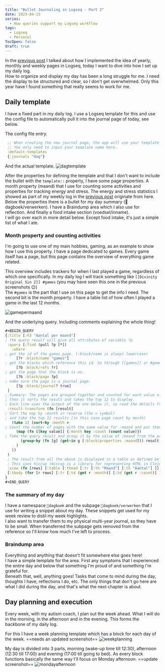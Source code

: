 ```yaml
---
title: "Bullet Journaling in Logseq - Part 2"
date: 2023-04-15
series: 
  - How queries support my Logseq workflow
tags: 
  - Logseq
  - Personal
TocOpen: false
draft: true
---
```

In the [previous post](../Bullet-Journaling-in-Logseq) I talked about how I implemented the idea of yearly, monthly and weekly pages in Logseq, today I want to dive into how I set up my daily log.  
How to organize and display my day has been a long struggle for me. I need the display to be structured and clear, so I don't get overwhelmed. Only this year have I found something that really seems to work for me.
## Daily template
I have a fixed part in my daily log. I use a Logseq template for this and use the config file to automatically pull it into the journal page of today, see below.

The config file entry.
```clojure
 ;; When creating the new journal page, the app will use your template if there is one.
 ;; You only need to input your template name here.
 :default-templates
 {:journals "dag"}
```

And the actual template.
![dagtemplate](dagtemplate.png)

After the properties for defining the template and that I don't want to include the bullet with the `template::` property, I have some page properties. A month property (maand) that I use for counting some activities and properties for tracking energy and stress. The energy and stress statistics I showed as part of my weekly log in the [previous post](../Bullet-Journaling-in-Logseq) originate from here.  
Below the properties there is a bullet for my day summary (📓dagboek/verwerken). I have a Braindump area which I also use for reflection. And finally a food intake section (voedsel/inname).  
I will go over each in more detail below. Except food intake, it's just a simple list of what I ate.
### Month property and counting activities
I'm going to use one of my main hobbies, gaming, as an example to show how I use this property. I have a page dedicated to games. Every game itself has a page, but this page contains the overview of everything game related.

This overview includes trackers for when I last played a game, regardless of which one specifically. In my daily log I will track something like `[[Divinity Original Sin 2]] #games` (you may have seen this one in the previous screenshots 😉)  
The `#games` is the part that I use on this page to get the info I need. The second bit is the month property. I have a table list of how often I played a game in the last 12 months.

![gamepermaand](gamepermaand.png)

And the underlying query. Including comments explaining the whole thing!
```clojure
#+BEGIN_QUERY 
{:title [:h3 "Aantal per maand"]
; the query result will give all attributes of variable ?p
 :query [:find (pull ?p [*]) 
   :where
; get the id of the games page. (:block/name is always lowercase)
     [?r :block/name "games"] 
; get the blocks which reference this id. So through [[games]] or #games
     [?b :block/refs ?r] 
; get the page that the block is on.
     [?b :block/page ?p] 
; make sure the page is a journal page.
     [?p :block/journal? true] 
 ]
; Summary: The pages are grouped together and counted for each value of :maand
; then it sorts the result and takes the top 12 to display.
; Each line uses the output of the one below it, so read the details from bottom to top
 :result-transform (fn [result] 
; Sort the map by :month in reverse (the > symbol)
; and take the top 12 results (in this case page count by month)
   (take 12 (sort-by :month > 
; Count the number of pages with the same value for :maand and put them in a key value pair.
     (map (fn [[key value]] {:month key :count (count value)}) 
; Take the query result and group it by the value of :maand from the properties attribute.
       (group-by (fn [g] (get-in g [:block/properties :maand])) result) 
     )
   ))
 )
 ; The result from all the above is displayed in a table as defined below.
 ; This uses hiccup (Hiccup is a library for representing HTML in Clojure)
 :view (fn [rows] [:table [:thead [:tr [:th "Maand"] [:th "Aantal"] ]] 
 [:tbody (for [r rows] [:tr [:td (get r :month)] [:td (get r :count)] ])] ])
}
#+END_QUERY
```
### The summary of my day
I have a namespace `📓dagboek` and the subpage `📓dagboek/verwerken` that I use for writing a snippet about my day. These snippets get used for my week review to distil my week highlights.  
I also want to transfer them to my physical multi-year journal, so they have to be small. When transferred the subpage gets removed from the reference so I'll know how much I've left to process.
### Braindump area
Everything and anything that doesn't fit somewhere else goes here!  
I have a simple template for the area. First any symptoms that I experienced the entire day and below that something I'm proud of and something I'm grateful for.  
Beneath that, well, anything goes! Tasks that come to mind during the day, thoughts I have, reflections I do, etc. The only things that don't go here are what I did during the day, and that's what the next chapter is about.
## Day planning and execution
Every week, with my autism coach, I plan out the week ahead. What I will do in the morning, in the afternoon and in the evening. This forms the backbone of my daily log.

For this I have a week planning template which has a block for each day of the week. ==needs an updated screenshot==
![weekplanning](weekplanning.png)

My day is divided into 3 parts, morning (wake-up time till 12:30), afternoon (12:30 till 17:00) and evening (17:00 till going to bed). As every block functions basically the same way I'll focus on Monday afternoon. ==update screenshot==
![mondayafternoon](mondayafternoon.png)


